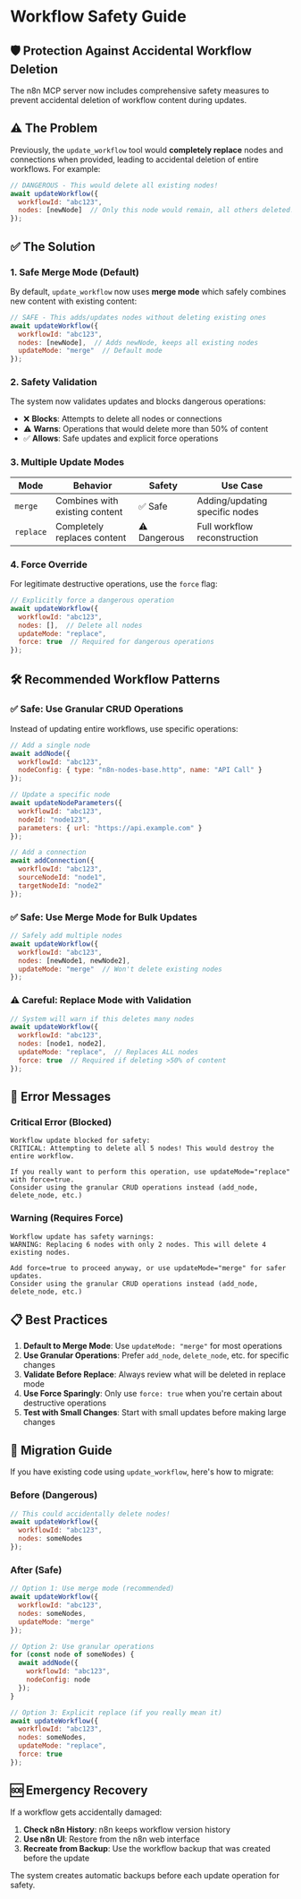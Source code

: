 # Workflow Safety Guide

## 🛡️ Protection Against Accidental Workflow Deletion

The n8n MCP server now includes comprehensive safety measures to prevent accidental deletion of workflow content during updates.

## ⚠️ The Problem

Previously, the `update_workflow` tool would **completely replace** nodes and connections when provided, leading to accidental deletion of entire workflows. For example:

```javascript
// DANGEROUS - This would delete all existing nodes!
await updateWorkflow({
  workflowId: "abc123",
  nodes: [newNode]  // Only this node would remain, all others deleted!
});
```

## ✅ The Solution

### **1. Safe Merge Mode (Default)**

By default, `update_workflow` now uses **merge mode** which safely combines new content with existing content:

```javascript
// SAFE - This adds/updates nodes without deleting existing ones
await updateWorkflow({
  workflowId: "abc123",
  nodes: [newNode],  // Adds newNode, keeps all existing nodes
  updateMode: "merge"  // Default mode
});
```

### **2. Safety Validation**

The system now validates updates and blocks dangerous operations:

- ❌ **Blocks**: Attempts to delete all nodes or connections
- ⚠️ **Warns**: Operations that would delete more than 50% of content
- ✅ **Allows**: Safe updates and explicit force operations

### **3. Multiple Update Modes**

| Mode | Behavior | Safety | Use Case |
|------|----------|--------|----------|
| `merge` | Combines with existing content | ✅ Safe | Adding/updating specific nodes |
| `replace` | Completely replaces content | ⚠️ Dangerous | Full workflow reconstruction |

### **4. Force Override**

For legitimate destructive operations, use the `force` flag:

```javascript
// Explicitly force a dangerous operation
await updateWorkflow({
  workflowId: "abc123",
  nodes: [],  // Delete all nodes
  updateMode: "replace",
  force: true  // Required for dangerous operations
});
```

## 🛠️ Recommended Workflow Patterns

### **✅ Safe: Use Granular CRUD Operations**

Instead of updating entire workflows, use specific operations:

```javascript
// Add a single node
await addNode({
  workflowId: "abc123",
  nodeConfig: { type: "n8n-nodes-base.http", name: "API Call" }
});

// Update a specific node
await updateNodeParameters({
  workflowId: "abc123", 
  nodeId: "node123",
  parameters: { url: "https://api.example.com" }
});

// Add a connection
await addConnection({
  workflowId: "abc123",
  sourceNodeId: "node1",
  targetNodeId: "node2"
});
```

### **✅ Safe: Use Merge Mode for Bulk Updates**

```javascript
// Safely add multiple nodes
await updateWorkflow({
  workflowId: "abc123",
  nodes: [newNode1, newNode2],
  updateMode: "merge"  // Won't delete existing nodes
});
```

### **⚠️ Careful: Replace Mode with Validation**

```javascript
// System will warn if this deletes many nodes
await updateWorkflow({
  workflowId: "abc123", 
  nodes: [node1, node2],
  updateMode: "replace",  // Replaces ALL nodes
  force: true  // Required if deleting >50% of content
});
```

## 🚨 Error Messages

### **Critical Error (Blocked)**
```
Workflow update blocked for safety:
CRITICAL: Attempting to delete all 5 nodes! This would destroy the entire workflow.

If you really want to perform this operation, use updateMode="replace" with force=true.
Consider using the granular CRUD operations instead (add_node, delete_node, etc.)
```

### **Warning (Requires Force)**
```
Workflow update has safety warnings:
WARNING: Replacing 6 nodes with only 2 nodes. This will delete 4 existing nodes.

Add force=true to proceed anyway, or use updateMode="merge" for safer updates.
Consider using the granular CRUD operations instead (add_node, delete_node, etc.)
```

## 📋 Best Practices

1. **Default to Merge Mode**: Use `updateMode: "merge"` for most operations
2. **Use Granular Operations**: Prefer `add_node`, `delete_node`, etc. for specific changes
3. **Validate Before Replace**: Always review what will be deleted in replace mode
4. **Use Force Sparingly**: Only use `force: true` when you're certain about destructive operations
5. **Test with Small Changes**: Start with small updates before making large changes

## 🔧 Migration Guide

If you have existing code using `update_workflow`, here's how to migrate:

### **Before (Dangerous)**
```javascript
// This could accidentally delete nodes!
await updateWorkflow({
  workflowId: "abc123",
  nodes: someNodes
});
```

### **After (Safe)**
```javascript
// Option 1: Use merge mode (recommended)
await updateWorkflow({
  workflowId: "abc123", 
  nodes: someNodes,
  updateMode: "merge"
});

// Option 2: Use granular operations
for (const node of someNodes) {
  await addNode({
    workflowId: "abc123",
    nodeConfig: node
  });
}

// Option 3: Explicit replace (if you really mean it)
await updateWorkflow({
  workflowId: "abc123",
  nodes: someNodes,
  updateMode: "replace",
  force: true
});
```

## 🆘 Emergency Recovery

If a workflow gets accidentally damaged:

1. **Check n8n History**: n8n keeps workflow version history
2. **Use n8n UI**: Restore from the n8n web interface
3. **Recreate from Backup**: Use the workflow backup that was created before the update

The system creates automatic backups before each update operation for safety. 